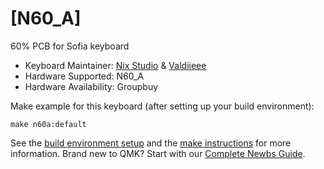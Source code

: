# [N60_A]

60% PCB for Sofia keyboard

* Keyboard Maintainer: [Nix Studio](https://github.com/Nix-Studio) & [Valdiieee](https://github.com/valdiieee)
* Hardware Supported: N60_A
* Hardware Availability: Groupbuy

Make example for this keyboard (after setting up your build environment):

    make n60a:default

See the [build environment setup](https://docs.qmk.fm/#/getting_started_build_tools) and the [make instructions](https://docs.qmk.fm/#/getting_started_make_guide) for more information. Brand new to QMK? Start with our [Complete Newbs Guide](https://docs.qmk.fm/#/newbs).
